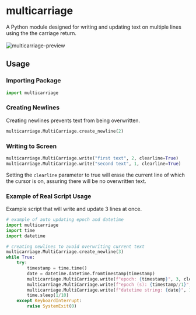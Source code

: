 # multicarriage
A Python module designed for writing and updating text on multiple lines using the the carriage return.<br><br>
![multicarriage-preview](https://github.com/xyzpw/multicarriage/assets/76017734/fea181cd-3bbe-4ad5-beec-de6518033a2d)

## Usage
### Importing Package
```python
import multicarriage
```
### Creating Newlines
Creating newlines prevents text from being overwritten.
```python
multicarriage.MultiCarriage.create_newline(2)
```
### Writing to Screen
```python
multicarriage.MultiCarriage.write("first text", 2, clearline=True)
multicarriage.MultiCarriage.write("second text", 1, clearline=True)
```
Setting the `clearline` parameter to true will erase the current line of which the cursor is on, assuring there will be no overwritten text.
### Example of Real Script Usage
Example script that will write and update 3 lines at once.
```python
# example of auto updating epoch and datetime
import multicarriage
import time
import datetime

# creating newlines to avoid overwriting current text
multicarriage.MultiCarriage.create_newline(3)
while True:
    try:
        timestamp = time.time()
        date = datetime.datetime.fromtimestamp(timestamp)
        multicarriage.MultiCarriage.write(f"epoch: {timestamp}", 3, clearline=True, flushtxt=True)
        multicarriage.MultiCarriage.write(f"epoch (s): {timestamp//1}", 2, clearline=True, flushtxt=True)
        multicarriage.MultiCarriage.write(f"datetime string: {date}", 1, clearline=True, flushtxt=True)
        time.sleep(1/10)
    except KeyboardInterrupt:
        raise SystemExit(0)
```